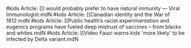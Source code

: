 #kids
Article: [[I would probably prefer to have natural immunity — Viral Immunologist.mdN
#kids
Article: [[Canadian identity and the War of 1812.mdN
#kids
Article: [[Public health’s racist experimentation and eugenics programs have fueled deep mistrust of vaccines – from blacks and whites.mdN
#kids
Article: [[Video Fauci warns kids 'more likely' to be infected by Delta variant.mdN
